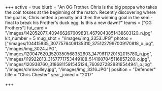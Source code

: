 +++
active = true
blurb = "An OG Frother. Chris is the big poppa who takes the coin tosses at the beginning of the match. Recently discovering where the goal is, Chris netted a penalty and then the winning goal in the semi-final to break his Frother's duck egg. Is this a new dawn?"
teams = ["OG Frothers"]
fut_card = "/images/142052077_409466267009831_4679043851438603120_n.jpg"
kit_number = 5
mug_shot = "/images/img_3353.JPG"
photos = ["/images/104415835_3077576409135310_3751227997009170818_o.jpg", "/images/img_3024.JPG", "/images/120047620_1520350568352603_1479611720152015780_n.jpg", "/images/119922813_3167771753449108_5141607045116857200_o.jpg", "/images/120938760_3186811591545124_7608272828819544941_o.jpg", "/images/chrisvolley.jpg", "/images/img_3316.JPG"]
position = "Defender"
title = "Chris Chester"
year_joined = "2017"

+++
